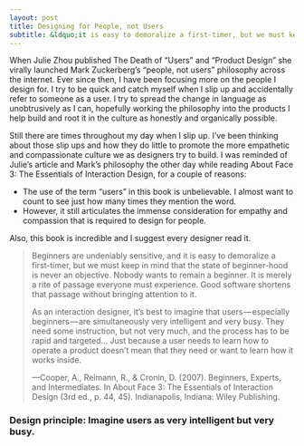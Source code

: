 ```yaml
---
layout: post
title: Designing for People, not Users
subtitle: &ldquo;it is easy to demoralize a first-timer, but we must keep in mind that the state of beginner-hood is never an objective.&rdquo;
---
```

<p class="lede">When Julie Zhou published The Death of “Users” and “Product Design” she virally launched Mark Zuckerberg’s “people, not users” philosophy across the internet. Ever since then, I have been focusing more on the people I design for. I try to be quick and catch myself when I slip up and accidentally refer to someone as a user. I try to spread the change in language as unobtrusively as I can, hopefully working the philosophy into the products I help build and root it in the culture as honestly and organically possible.</p>
Still there are times throughout my day when I slip up. I’ve been thinking about those slip ups and how they do little to promote the more empathetic and compassionate culture we as designers try to build.
I was reminded of Julie’s article and Mark’s philosophy the other day while reading About Face 3: The Essentials of Interaction Design, for a couple of reasons:

* The use of the term “users” in this book is unbelievable. I almost want to count to see just how many times they mention the word.
* However, it still articulates the immense consideration for empathy and compassion that is required to design for people.

Also, this book is incredible and I suggest every designer read it.

> Beginners are undeniably sensitive, and it is easy to demoralize a first-timer, but we must keep in mind that the state of beginner-hood is never an objective. Nobody wants to remain a beginner. It is merely a rite of passage everyone must experience. Good software shortens that passage without bringing attention to it.
>
> As an interaction designer, it’s best to imagine that users — especially beginners — are simultaneously very intelligent and very busy. They need some instruction, but not very much, and the process has to be rapid and targeted… Just because a user needs to learn how to operate a product doesn’t mean that they need or want to learn how it works inside.
>
> &mdash;Cooper, A., Reimann, R., & Cronin, D. (2007). Beginners, Experts, and Intermediates. In About Face 3: The Essentials of Interaction Design (3rd ed., p. 44, 45). Indianapolis, Indiana: Wiley Publishing.

### Design principle: Imagine users as very intelligent but very busy.
